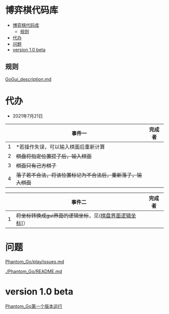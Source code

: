# 博弈棋代码库
- [博弈棋代码库](#博弈棋代码库)
  - [规则](#规则)
- [代办](#代办)
- [问题](#问题)
- [version 1.0 beta](#version-10-beta)

## 规则
[GoGui_description.md](https://gitee.com/jiangyuqing123/debugs-are-all-right/blob/Michael_branch/GoBang/GoGui_description.md "## 比赛规则")

# 代办

- 2021年7月21日

|   | 事件一                                                   | 完成者 |
|---|----------------------------------------------------------|--------|
| 1 | *若操作失误，可以输入棋面后重新计算           |        |
| 2 | ~~棋盘将指定位置提子后，输入棋面~~              |        |
| 3 | ~~棋面只有己方棋子~~                     |        |
| 4 | ~~落子若不合法，将该位置标记为不合法后，重新落子，输入棋面~~ |        |


|   | 事件二                                                                                                                                                                                | 完成者 |
|---|---------------------------------------------------------------------------------------------------------------------------------------------------------------------------------------|--------|
| 1 | ~~将坐标转换成gui界面的逻辑坐标~~，见([棋盘界面逻辑坐标](https://gitee.com/jiangyuqing123/debugs-are-all-right/blob/Michael_branch/GoBang/GoGui_description.md "### 棋盘界面逻辑坐标")]） |        |


# 问题

[Phantom_Go/play/issues.md](./Phantom_Go/play/issues.md)

[./Phantom_Go/README.md](./Phantom_Go/README.md "#未解决")

# version 1.0 beta

[Phantom_Go第一个版本运行](./Phantom_Go/README.md)